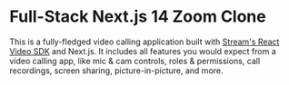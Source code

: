 # Full-Stack Next.js 14 Zoom Clone

This is a fully-fledged video calling application built with [Stream's React Video SDK](https://getstream.io/video/sdk/react/) and Next.js. It includes all features you would expect from a video calling app, like mic & cam controls, roles & permissions, call recordings, screen sharing, picture-in-picture, and more.




